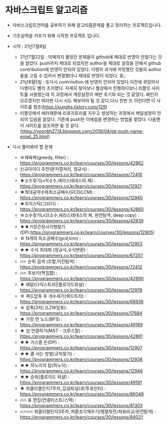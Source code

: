 # 자바스크립트 알고리즘
- 자바스크립트언어를 공부하기 위해 알고리즘문제를 풀고 정리하는 프로젝트입니다.
- 기초실력을 키우기 위해 시작한 프로젝트 입니다.

- 시작 : 21년7월9일
  - 21년7월22일 : 이때까지 풀었던 문제들이 github에 제대로 반영이 안됬다는 것을 알았다. push까지 제대로 되었지만 author을 제대로 설정을 안해서 github contribution에 반영이 안되어 있었다. 다행히 과거에 커밋했던 것들의 author들을 고칠 수 있어서 변경했더니 제대로 반영이 되었다. 휴;;
  - 21년8월5일 : 또다시 contrinution 에 반영이 안되어 있었다.이전에 겪었어서 다행이도 빨리 조치했다. 
  자세히 찾아보니 웹상에서 진행하다보니 리플잇 사이트를 사용했는데 이 과정에서 계정설정이 매번 초기화 되는 것 같았다. 왜인지 모르겠지만 여러번 다시 시도 해보아야 될 것 같다.다시 한번 또 이런다면 이 사이트를 참조(https://sunghs.tistory.com/129)
  - 리플잇에서 에러때문에 리포지토리를 지우고 생성하는 과정에서 메일설정이 안되어 있음을 알았다. 기존에 push한 이메일을 변경하는 방법을 찾았다. 다음엔 이 사이트를 참조하면 될 것 같다.(https://yoonbh2714.blogspot.com/2018/04/git-push-name-email_25.html)

- 다시 풀어봐야 할 문제
  - ☆체육복(greedy, filter) : https://programmers.co.kr/learn/courses/30/lessons/42862
  - 신규아이디 추천(문자열처리, 정규식) : https://programmers.co.kr/learn/courses/30/lessons/72410
  - ★소수찾기Lv1(소수,에라스테네스의 체) : https://programmers.co.kr/learn/courses/30/lessons/12921
  - ★최대공약수와최소공배수(GCD/LCM) : https://programmers.co.kr/learn/courses/30/lessons/12940
  - ★조이스틱(그리디) : https://programmers.co.kr/learn/courses/30/lessons/42860
  - ☆소수찾기Lv2(소수,에라스테네스의 체, 완전탐색, deep copy) : https://programmers.co.kr/learn/courses/30/lessons/42839
  - ★★가장큰정사각형찾기(DP):https://programmers.co.kr/learn/courses/30/lessons/12905)
  - ☆ N개의 최소공배수(gcd,lcm) : https://programmers.co.kr/learn/courses/30/lessons/12953
  - ★★ 수식 최대화 (정규식,수식변환) : https://programmers.co.kr/learn/courses/30/lessons/67257
  - 🔥🔥 순위 검색 (조합,이진탐색) : https://programmers.co.kr/learn/courses/30/lessons/72412
  - 🔥🔥 후보키(멱집합) : https://programmers.co.kr/learn/courses/30/lessons/42890
  - ★ 배달(다익스트라||플로이드와샬) : https://programmers.co.kr/learn/courses/30/lessons/12978
  - ☆ 쿼드압축 후 개수세기(쿼드트리) : https://programmers.co.kr/learn/courses/30/lessons/68936
  - ☆ 압축[3차] (LZW압축): https://programmers.co.kr/learn/courses/30/lessons/17684
  - ★ 가장 먼 노드(BFS) : https://programmers.co.kr/learn/courses/30/lessons/49189
  - ★ 섬 연결하기(MST - 크루스칼) : https://programmers.co.kr/learn/courses/30/lessons/42861
  - ★★ 거스름 돈(DP) : https://programmers.co.kr/learn/courses/30/lessons/12907
  - ★★ 줄 서는 방법(규칙찾기) : https://programmers.co.kr/learn/courses/30/lessons/12936
  - ★★ 하노이의 탑(하노이) : https://programmers.co.kr/learn/courses/30/lessons/12946
  - ★★ 순위(플로이드 와샬) : https://programmers.co.kr/learn/courses/30/lessons/49191
  - ★ 위클리챌린지7주차_입실퇴실(큐/투포인터) : https://programmers.co.kr/learn/courses/30/lessons/86048
  - 🔥🔥 표 편집(연결리스트/스택) : https://programmers.co.kr/learn/courses/30/lessons/81303
  - 🔥🔥🔥🔥 위클리챌린지3주차_퍼즐조각채우기(행렬회전/좌표비교/완전탐색) : https://programmers.co.kr/learn/courses/30/lessons/84021